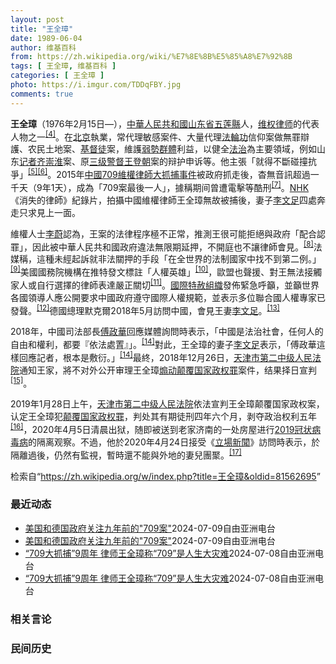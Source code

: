 ```yaml
---
layout: post
title: "王全璋"
date: 1989-06-04
author: 维基百科
from: https://zh.wikipedia.org/wiki/%E7%8E%8B%E5%85%A8%E7%92%8B
tags: [ 王全璋, 维基百科 ]
categories: [ 王全璋 ]
photo: https://i.imgur.com/TDDqFBY.jpg
comments: true
---
```

<div class="mw-content-ltr mw-parser-output" lang="zh" dir="ltr"><div id="noteTA-22bb538a" class="noteTA"><div class="noteTA-group"><div data-noteta-group-source="module" data-noteta-group="People"></div></div></div>
<style data-mw-deduplicate="TemplateStyles:r83216930">.mw-parser-output .infobox-subbox{padding:0;border:none;margin:-3px;width:auto;min-width:100%;font-size:100%;clear:none;float:none;background-color:transparent}.mw-parser-output .infobox-3cols-child{margin:auto}.mw-parser-output .infobox .navbar{font-size:100%}body.skin-minerva .mw-parser-output .infobox-header,body.skin-minerva .mw-parser-output .infobox-subheader,body.skin-minerva .mw-parser-output .infobox-above,body.skin-minerva .mw-parser-output .infobox-title,body.skin-minerva .mw-parser-output .infobox-image,body.skin-minerva .mw-parser-output .infobox-full-data,body.skin-minerva .mw-parser-output .infobox-below{text-align:center}html.skin-theme-clientpref-night .mw-parser-output .infobox-full-data:not(.notheme)>div:not(.notheme)[style]{background:#1f1f23!important;color:#f8f9fa}@media(prefers-color-scheme:dark){html.skin-theme-clientpref-os .mw-parser-output .infobox-full-data:not(.notheme) div:not(.notheme){background:#1f1f23!important;color:#f8f9fa}}html.skin-theme-clientpref-night .mw-parser-output .infobox td div:not(.notheme)[style]{background:transparent!important;color:var(--color-base,#202122)}@media(prefers-color-scheme:dark){html.skin-theme-clientpref-os .mw-parser-output .infobox td div:not(.notheme)[style]{background:transparent!important;color:var(--color-base,#202122)}}html.skin-theme-clientpref-night .mw-parser-output .infobox td div.NavHead:not(.notheme)[style]{background:transparent!important}@media(prefers-color-scheme:dark){html.skin-theme-clientpref-os .mw-parser-output .infobox td div.NavHead:not(.notheme)[style]{background:transparent!important}}@media(min-width:640px){body.skin--responsive .mw-parser-output .infobox-table{display:table!important}body.skin--responsive .mw-parser-output .infobox-table>caption{display:table-caption!important}body.skin--responsive .mw-parser-output .infobox-table>tbody{display:table-row-group}body.skin--responsive .mw-parser-output .infobox-table tr{display:table-row!important}body.skin--responsive .mw-parser-output .infobox-table th,body.skin--responsive .mw-parser-output .infobox-table td{padding-left:inherit;padding-right:inherit}}</style>
<p><b>王全璋</b>（1976年2月15日<span class="useeditintro" title="Template:BLP editintro">—</span>），<a href="/wiki/%E4%B8%AD%E8%8F%AF%E4%BA%BA%E6%B0%91%E5%85%B1%E5%92%8C%E5%9C%8B" class="mw-redirect" title="中華人民共和國">中華人民共和國</a><a href="/wiki/%E5%B1%B1%E4%B8%9C%E7%9C%81" title="山东省">山东省</a><a href="/wiki/%E4%BA%94%E8%8E%B2%E5%8E%BF" title="五莲县">五莲縣</a>人，<a href="/wiki/%E7%BB%B4%E6%9D%83%E5%BE%8B%E5%B8%88" title="维权律师">维权律师</a>的代表人物之一<sup id="cite_ref-RFA608_4-0" class="reference"><a href="#cite_note-RFA608-4">[4]</a></sup>。在<a href="/wiki/%E5%8C%97%E4%BA%AC" class="mw-redirect" title="北京">北京</a>執業，常代理敏感案件、大量代理<a href="/wiki/%E6%B3%95%E8%BC%AA%E5%8A%9F" class="mw-redirect" title="法輪功">法輪功</a>信仰案做無罪辯護、农民土地案、<a href="/wiki/%E5%9F%BA%E7%9D%A3%E5%BE%92" title="基督徒">基督徒</a>案，維護<a href="/wiki/%E5%BC%B1%E5%8B%A2%E7%BE%A4%E9%AB%94" class="mw-redirect" title="弱勢群體">弱勢群體</a>利益，以健全<a href="/wiki/%E6%B3%95%E6%B2%BB" title="法治">法治</a>為主要領域，例如山东<a href="/wiki/%E8%AE%B0%E8%80%85" class="mw-redirect" title="记者">记者</a><a href="/w/index.php?title=%E9%BD%90%E5%B4%87%E6%B7%AE&amp;action=edit&amp;redlink=1" class="new" title="齐崇淮（页面不存在）">齐崇淮</a>案、原<a href="/wiki/%E4%B8%89%E7%BA%A7%E8%AD%A6%E7%9D%A3" title="三级警督">三级警督</a><a href="/wiki/%E7%8E%8B%E7%99%BB%E6%9C%9D" title="王登朝">王登朝</a>案的辩护申诉等。他主張「就得不斷碰撞抗爭」<sup id="cite_ref-BBC公開信_5-0" class="reference"><a href="#cite_note-BBC公開信-5">[5]</a></sup><sup id="cite_ref-6" class="reference"><a href="#cite_note-6">[6]</a></sup>。2015年<a href="/wiki/%E4%B8%AD%E5%9C%8B709%E7%B6%AD%E6%AC%8A%E5%BE%8B%E5%B8%AB%E5%A4%A7%E6%8A%93%E6%8D%95%E4%BA%8B%E4%BB%B6" title="中國709維權律師大抓捕事件">中國709維權律師大抓捕事件</a>被政府抓走後，杳無音訊超過一千天（9年1天），成為「709案最後一人」，據稱期间曾遭電擊等酷刑<sup id="cite_ref-EPOWK17_7-0" class="reference"><a href="#cite_note-EPOWK17-7">[7]</a></sup>。<a href="/wiki/NHK" class="mw-redirect" title="NHK">NHK</a>《消失的律師》紀錄片，拍攝中國維權律師王全璋無故被捕後，妻子<a href="/wiki/%E6%9D%8E%E6%96%87%E8%B6%B3" title="李文足">李文足</a>四處奔走只求見上一面。
</p><p>維權人士<a href="/wiki/%E6%9D%8E%E8%94%9A" class="mw-disambig" title="李蔚">李蔚</a>認為，王案的法律程序極不正常，推測王很可能拒絕與政府「配合認罪」，因此被中華人民共和國政府違法無限期延押，不開庭也不讓律師會見。<sup id="cite_ref-voa403_8-0" class="reference"><a href="#cite_note-voa403-8">[8]</a></sup>法媒稱，這種未經起訴就非法關押的手段「在全世界的法制國家中找不到第二例。」<sup id="cite_ref-RFI1227_9-0" class="reference"><a href="#cite_note-RFI1227-9">[9]</a></sup>美國國務院機構在推特發文標註「人權英雄」<sup id="cite_ref-voa412_10-0" class="reference"><a href="#cite_note-voa412-10">[10]</a></sup>，歐盟也聲援、對王無法接觸家人或自行選擇的律師表達嚴正關切<sup id="cite_ref-APP1228_11-0" class="reference"><a href="#cite_note-APP1228-11">[11]</a></sup>。<a href="/wiki/%E5%9C%8B%E9%9A%9B%E7%89%B9%E8%B5%A6%E7%B5%84%E7%B9%94" title="國際特赦組織">國際特赦組織</a>發佈緊急呼籲，並籲世界各國領導人應公開要求中國政府遵守國際人權規範，並表示多位聯合國人權專家已發聲。<sup id="cite_ref-12" class="reference"><a href="#cite_note-12">[12]</a></sup>德國總理默克爾2018年5月訪問中國，會見王妻<a href="/wiki/%E6%9D%8E%E6%96%87%E8%B6%B3" title="李文足">李文足</a>。<sup id="cite_ref-MERKEL_13-0" class="reference"><a href="#cite_note-MERKEL-13">[13]</a></sup>
</p><p>2018年，中國司法部長<a href="/wiki/%E5%82%85%E6%94%BF%E5%8D%8E" title="傅政华">傅政華</a>回應媒體詢問時表示，「中國是法治社會，任何人的自由和權利，都要『依法處置』」。<sup id="cite_ref-中央社_Central_New_Agency_2018_14-0" class="reference"><a href="#cite_note-中央社_Central_New_Agency_2018-14">[14]</a></sup>對此，王全璋的妻子<a href="/wiki/%E6%9D%8E%E6%96%87%E8%B6%B3" title="李文足">李文足</a>表示，「傅政華這樣回應記者，根本是敷衍。」<sup id="cite_ref-中央社_Central_New_Agency_2018_14-1" class="reference"><a href="#cite_note-中央社_Central_New_Agency_2018-14">[14]</a></sup>最終，2018年12月26日，<a href="/wiki/%E5%A4%A9%E6%B4%A5%E5%B8%82%E7%AC%AC%E4%BA%8C%E4%B8%AD%E7%BA%A7%E4%BA%BA%E6%B0%91%E6%B3%95%E9%99%A2" title="天津市第二中级人民法院">天津市第二中级人民法院</a>通知王家，將不对外公开审理王全璋<a href="/wiki/%E7%85%BD%E5%8A%A8%E9%A2%A0%E8%A6%86%E5%9B%BD%E5%AE%B6%E6%94%BF%E6%9D%83%E7%BD%AA" title="煽动颠覆国家政权罪">煽动颠覆国家政权罪</a>案件，结果择日宣判<sup id="cite_ref-trial_15-0" class="reference"><a href="#cite_note-trial-15">[15]</a></sup>。
</p><p>2019年1月28日上午，<a href="/wiki/%E5%A4%A9%E6%B4%A5%E5%B8%82%E7%AC%AC%E4%BA%8C%E4%B8%AD%E7%BA%A7%E4%BA%BA%E6%B0%91%E6%B3%95%E9%99%A2" title="天津市第二中级人民法院">天津市第二中级人民法院</a>依法宣判王全璋颠覆国家政权案，认定王全璋犯<a href="/wiki/%E9%A2%A0%E8%A6%86%E5%9B%BD%E5%AE%B6%E6%94%BF%E6%9D%83%E7%BD%AA" title="颠覆国家政权罪">颠覆国家政权罪</a>，判处其有期徒刑四年六个月，剥夺政治权利五年<sup id="cite_ref-宣判_16-0" class="reference"><a href="#cite_note-宣判-16">[16]</a></sup>，2020年4月5日清晨出狱，随即被送到老家济南的一处房屋进行<a href="/wiki/2019%E5%86%A0%E7%8A%B6%E7%97%85%E6%AF%92%E7%97%85" title="2019冠状病毒病">2019冠状病毒病</a>的隔离观察。不過，他於2020年4月24日接受《<a href="/wiki/%E7%AB%8B%E5%A0%B4%E6%96%B0%E8%81%9E" title="立場新聞">立場新聞</a>》訪問時表示，於隔離過後，仍然有監視，暫時還不能與外地的妻兒團聚。<sup id="cite_ref-TheStandNews-20200424-1_17-0" class="reference"><a href="#cite_note-TheStandNews-20200424-1-17">[17]</a></sup>
</p>
<meta property="mw:PageProp/toc">
</div><!--esi <esi:include src="/esitest-fa8a495983347898/content" /> --><noscript><img src="https://login.wikimedia.org/wiki/Special:CentralAutoLogin/start?type=1x1" alt="" width="1" height="1" style="border: none; position: absolute;"></noscript>
<div class="printfooter" data-nosnippet="">检索自“<a dir="ltr" href="https://zh.wikipedia.org/w/index.php?title=王全璋&amp;oldid=81562695">https://zh.wikipedia.org/w/index.php?title=王全璋&amp;oldid=81562695</a>”</div><div id="recent-news"><h3>最近动态</h3><ul><li><a href="https://nodebe4.github.io/waimei/2024-07-09/%E7%BE%8E%E5%9B%BD%E5%92%8C%E5%BE%B7%E5%9B%BD%E6%94%BF%E5%BA%9C%E5%85%B3%E6%B3%A8%E4%B9%9D%E5%B9%B4%E5%89%8D%E7%9A%84-709%E6%A1%88" title="美国和德国政府关注九年前的”709案”—— “709大抓捕”9周年，美国国会及行政当局中国委员会在社交平台X上发布李和平、王全璋、王宇、李昱函等9位“709律师”的介绍。 China Commi...">美国和德国政府关注九年前的"709案"</a><time>2024-07-09</time><a class="tag">自由亚洲电台</a></li>
<li><a href="https://nodebe4.github.io/waimei/2024-07-09/%E7%BE%8E%E5%9B%BD%E5%92%8C%E5%BE%B7%E5%9B%BD%E6%94%BF%E5%BA%9C%E5%85%B3%E6%B3%A8%E4%B9%9D%E5%B9%B4%E5%89%8D%E7%9A%84-709%E6%A1%88" title="美国和德国政府关注九年前的”709案”—— “709大抓捕”9周年，美国国会及行政当局中国委员会在社交平台X上发布李和平、王全璋、王宇、李昱函等9位“709律师”的介绍。 China Commi...">美国和德国政府关注九年前的"709案"</a><time>2024-07-09</time><a class="tag">自由亚洲电台</a></li>
<li><a href="https://nodebe4.github.io/waimei/2024-07-08/709%E5%A4%A7%E6%8A%93%E6%8D%95-9%E5%91%A8%E5%B9%B4-%E5%BE%8B%E5%B8%88%E7%8E%8B%E5%85%A8%E7%92%8B%E7%A7%B0-709-%E6%98%AF%E4%BA%BA%E7%94%9F%E5%A4%A7%E7%81%BE%E9%9A%BE" title="“709大抓捕”9周年 律师王全璋称“709”是人生大灾难—— 2015年8月6日，国际特赦组织在曼谷中国大使馆外举行抗议活动，要求释放中国人权律师和活动人士。 法新社图片 今年是“709大抓捕...">“709大抓捕”9周年 律师王全璋称“709”是人生大灾难</a><time>2024-07-08</time><a class="tag">自由亚洲电台</a></li>
<li><a href="https://nodebe4.github.io/waimei/2024-07-08/709%E5%A4%A7%E6%8A%93%E6%8D%95-9%E5%91%A8%E5%B9%B4-%E5%BE%8B%E5%B8%88%E7%8E%8B%E5%85%A8%E7%92%8B%E7%A7%B0-709-%E6%98%AF%E4%BA%BA%E7%94%9F%E5%A4%A7%E7%81%BE%E9%9A%BE" title="“709大抓捕”9周年 律师王全璋称“709”是人生大灾难—— 2015年8月6日，国际特赦组织在曼谷中国大使馆外举行抗议活动，要求释放中国人权律师和活动人士。 法新社图片 今年是“709大抓捕...">“709大抓捕”9周年 律师王全璋称“709”是人生大灾难</a><time>2024-07-08</time><a class="tag">自由亚洲电台</a></li>
</ul></div><div id="open-opinion"><h3>相关言论</h3><ul></ul></div><div id="mjls-record"><h3>民间历史</h3><ul></ul></div>